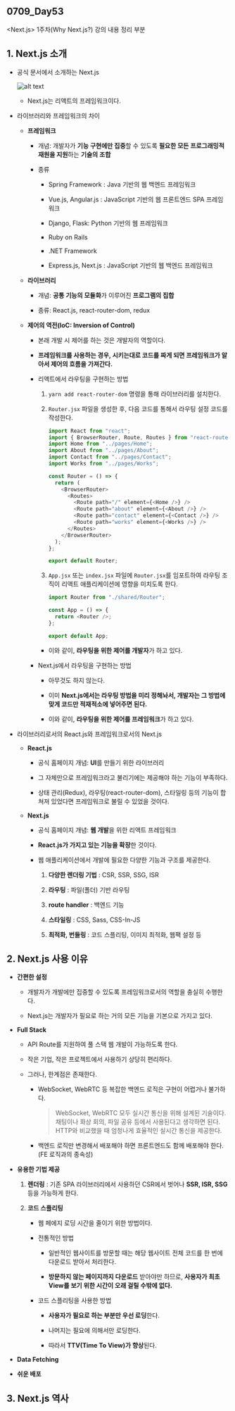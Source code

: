 ## 0709_Day53

<Next.js> 1주차(Why Next.js?) 강의 내용 정리 부분

## 1. Next.js 소개

- 공식 문서에서 소개하는 Next.js

  ![alt text](https://teamsparta.notion.site/image/https%3A%2F%2Fprod-files-secure.s3.us-west-2.amazonaws.com%2F83c75a39-3aba-4ba4-a792-7aefe4b07895%2Fece7f2ba-d221-4fd6-9993-ab7d0f979f2b%2FUntitled.png?table=block&id=97aaaf66-1504-45a1-a91d-200040a3b4e1&spaceId=83c75a39-3aba-4ba4-a792-7aefe4b07895&width=700&userId=&cache=v2)

  - Next.js는 리액트의 프레임워크이다.

- 라이브러리와 프레임워크의 차이

  - **프레임워크**

    - 개념: 개발자가 **기능 구현에만 집중**할 수 있도록 **필요한 모든 프로그래밍적 재원을 지원**하는 **기술의 조합**

    - 종류

      - Spring Framework : Java 기반의 웹 백엔드 프레임워크

      - Vue.js, Angular.js : JavaScript 기반의 웹 프론트엔드 SPA 프레임워크

      - Django, Flask: Python 기반의 웹 프레임워크

      - Ruby on Rails

      - .NET Framework

      - Express.js, Next.js : JavaScript 기반의 웹 백엔드 프레임워크

  - **라이브러리**

    - 개념: **공통 기능의 모듈화**가 이루어진 **프로그램의 집합**

    - 종류: React.js, react-router-dom, redux

  - **제어의 역전(IoC: Inversion of Control)**

    - 본래 개발 시 제어를 하는 것은 개발자의 역할이다.

    - **프레임워크를 사용하는 경우, 시키는대로 코드를 짜게 되면 프레임워크가 알아서 제어의 흐름을 가져간다.**

    - 리액트에서 라우팅을 구현하는 방법

      1. `yarn add react-router-dom` 명령을 통해 라이브러리를 설치한다.

      2. `Router.jsx` 파일을 생성한 후, 다음 코드를 통해서 라우팅 설정 코드를 작성한다.

         ```javascript
         import React from "react";
         import { BrowserRouter, Route, Routes } from "react-router-dom";
         import Home from "../pages/Home";
         import About from "../pages/About";
         import Contact from "../pages/Contact";
         import Works from "../pages/Works";

         const Router = () => {
           return (
             <BrowserRouter>
               <Routes>
                 <Route path="/" element={<Home />} />
                 <Route path="about" element={<About />} />
                 <Route path="contact" element={<Contact />} />
                 <Route path="works" element={<Works />} />
               </Routes>
             </BrowserRouter>
           );
         };

         export default Router;
         ```

      3. `App.jsx` 또는 `index.jsx` 파일에 `Router.jsx`를 임포트하여 라우팅 조직이 리액트 애플리케이션에 영향을 미치도록 한다.

         ```javascript
         import Router from "./shared/Router";

         const App = () => {
           return <Router />;
         };

         export default App;
         ```

      - 이와 같이, **라우팅을 위한 제어를 개발자**가 하고 있다.

    - Next.js에서 라우팅을 구현하는 방법

      - 아무것도 하지 않는다.

      - 이미 **Next.js에서는 라우팅 방법을 미리 정해놔서, 개발자는 그 방법에 맞게 코드만 적재적소에 넣어주면 된다.**

      - 이와 같이, **라우팅을 위한 제어를 프레임워크**가 하고 있다.

- 라이브러리로서의 React.js와 프레임워크로서의 Next.js

  - **React.js**

    - 공식 홈페이지 개념: **UI**를 만들기 위한 라이브러리

    - 그 자체만으로 프레임워크라고 불리기에는 제공해야 하는 기능이 부족하다.

    - 상태 관리(Redux), 라우팅(react-router-dom), 스타일링 등의 기능이 합쳐져 있었다면 프레임워크로 불릴 수 있었을 것이다.

  - **Next.js**

    - 공식 홈페이지 개념: **웹 개발**을 위한 리액트 프레임워크

    - **React.js가 가지고 있는 기능을 확장**한 것이다.

    - 웹 애플리케이션에서 개발에 필요한 다양한 기능과 구조를 제공한다.

      1. **다양한 렌더링 기법** : CSR, SSR, SSG, ISR

      2. **라우팅** : 파일(폴더) 기반 라우팅

      3. **route handler** : 백엔드 기능

      4. **스타일링** : CSS, Sass, CSS-In-JS

      5. **최적화, 번들링** : 코드 스플리팅, 이미지 최적화, 웹팩 설정 등

## 2. Next.js 사용 이유

- **간편한 설정**

  - 개발자가 개발에만 집중할 수 있도록 프레임워크로서의 역할을 충실히 수행한다.

  - Next.js는 개발자가 필요로 하는 거의 모든 기능을 기본으로 가지고 있다.

- **Full Stack**

  - API Route를 지원하여 풀 스택 웹 개발이 가능하도록 한다.

  - 작은 기업, 작은 프로젝트에서 사용하기 상당히 편리하다.

  - 그러나, 한계점은 존재한다.

    - WebSocket, WebRTC 등 복잡한 백엔드 로직은 구현이 어렵거나 불가하다.

      > WebSocket, WebRTC 모두 실시간 통신을 위해 설계된 기술이다.  
      > 채팅이나 화상 회의, 파일 공유 등에서 사용된다고 생각하면 된다.  
      > HTTP와 비교했을 때 엄청나게 효율적인 실시간 통신을 제공한다.

    - 백엔드 로직만 변경해서 배포해야 하면 프론트엔드도 함께 배포해야 한다. (FE 로직과의 종속성)

- **유용한 기법 제공**

  1. **렌더링** : 기존 SPA 라이브러리에서 사용하던 CSR에서 벗어나 **SSR, ISR, SSG** 등을 가능하게 한다.

  2. **코드 스플리팅**

     - 웹 페에지 로딩 시간을 줄이기 위한 방법이다.

     - 전통적인 방법

       - 일반적인 웹사이트를 방문할 때는 해당 웹사이트 전체 코드를 한 번에 다운로드 받아서 처리한다.

       - **방문하지 않는 페이지까지 다운로드** 받아야만 하므로, **사용자가 최초 View를 보기 위한 시간이 오래 걸릴 수밖에 없다.**

     - 코드 스플리팅을 사용한 방법

       - **사용자가 필요로 하는 부분만 우선 로딩**한다.

       - 나머지는 필요에 의해서만 로딩한다.

       - 따라서 **TTV(Time To View)가 향상**된다.

- **Data Fetching**

- **쉬운 배포**

## 3. Next.js 역사
